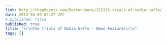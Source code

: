 ```yaml
---
link: http://thephoenix.com/Boston/news/152325-trials-of-nadia-naffe/
date: 2013-03-09 02:27 UTC
# published: false
published: true
title: "\r\nThe Trials of Nadia Naffe - News Features\r\n"
tags: []
---
```




